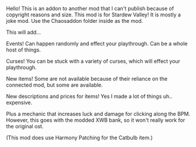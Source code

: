 Hello! This is an addon to another mod that I can't publish because of copyright reasons and size. 
This mod is for Stardew Valley! It is mostly a joke mod. Use the Chaosaddon folder inside as the mod.

This will add...

Events! Can happen randomly and effect your playthrough. Can be a whole host of things.

Curses! You can be stuck with a variety of curses, which will effect your playthrough.

New items! Some are not available because of their reliance on the connected mod, but some are available.

New descriptions and prices for items! Yes I made a lot of things uh.. expensive.

Plus a mechanic that increases luck and damage for clicking along the BPM. However, this goes with the modded XWB bank, so it won't really work for the original ost.

(This mod does use Harmony Patching for the Catbulb item.)
